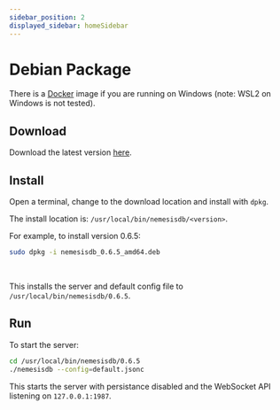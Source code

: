 ```yaml
---
sidebar_position: 2
displayed_sidebar: homeSidebar
---
```


# Debian Package

There is a [Docker](./docker/windows) image if you are running on Windows (note: WSL2 on Windows is not tested).

## Download

Download the latest version [here](https://releases.nemesisdb.io/package/nemesisdb_0.7.3_amd64.deb).


## Install
Open a terminal, change to the download location and install with `dpkg`.

The install location is: `/usr/local/bin/nemesisdb/<version>`.

For example, to install version 0.6.5:

```bash
sudo dpkg -i nemesisdb_0.6.5_amd64.deb
```
<br/>

This installs the server and default config file to `/usr/local/bin/nemesisdb/0.6.5`.


## Run
To start the server:

```bash
cd /usr/local/bin/nemesisdb/0.6.5
./nemesisdb --config=default.jsonc
```

This starts the server with persistance disabled and the WebSocket API listening on `127.0.0.1:1987`.